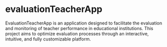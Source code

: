 # evaluationTeacherApp
EvaluationTeacherApp is an application designed to facilitate the evaluation and monitoring of teacher performance in educational institutions. This project aims to optimize evaluation processes through an interactive, intuitive, and fully customizable platform.
